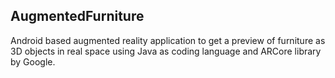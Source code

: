 ## AugmentedFurniture

Android based augmented reality application to get a preview of furniture as 3D objects in real space using Java as coding language and ARCore library by Google.

